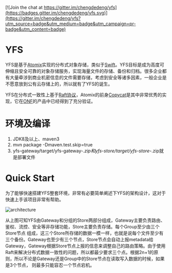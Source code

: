 
[![Join the chat at https://gitter.im/chengdedeng/yfs](https://badges.gitter.im/chengdedeng/yfs.svg)](https://gitter.im/chengdedeng/yfs?utm_source=badge&utm_medium=badge&utm_campaign=pr-badge&utm_content=badge)

# YFS
YFS是基于[Atomix](https://github.com/atomix/atomix)实现的分布式对象存储，类似于[Swift](https://github.com/openstack/swift)。YFS目标是成为高度可伸缩且安全可靠的对象存储服务，实现海量文件的存储、备份和归档。很多企业都有大量牵涉到商业机密信息的文件需要存储，考虑到安全等诸多因素，一般企业是不愿意放到公有云存储上的，所以就有了YFS的诞生。

YFS在分布式一致性上基于[Raft协议](https://raft.github.io/)，Atomix的前身[Copycat](https://github.com/atomix/copycat)是其中非常优秀的实现，它在[ONF](https://en.wikipedia.org/wiki/Open_Networking_Foundation)的产品中已经得到了充分验证。

# 环境及编译
1. JDK8及以上、maven3
2. mvn package -Dmaven.test.skip=true
3. yfs-gateway/target/yfs-gateway-*.zip和yfs-store/target/yfs-store-*.zip就是部署文件

# Quick Start
为了能够快速搭建YFS整套环境，非常有必要简单阐述下YFS的架构设计，这对于快速上手该项目非常有帮助。

![architecture](https://raw.githubusercontent.com/wiki/chengdedeng/yfs/design.png)

从上图可知YFS由Gateway和分组的Store两部分组成，Gateway主要负责路由、鉴权、流控、安全等非存储功能，Store主要负责存储。每个Group至少由三个Store节点
组成，这三个Store所存储的数据一模一样，也就是说每个文件至少有三个备份。Gateway也至少有三个节点，Store节点会自动上报metadata给Gateway，Gateway根据Store节点上报的信息来调整自己的路由策略。由于使用Raft来解决分布式数据一致性的问题，所以都最少要求三个点。根据2n+1的原则，所以不论是Gateway还是Group中的Store节点在读取写入数据的时候，如果是3个节点，
则最多只能容忍一个节点宕机。
